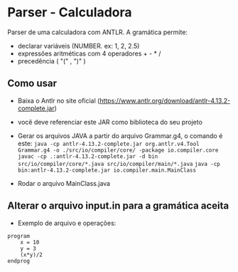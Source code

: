 # Parser - Calculadora

Parser de uma calculadora com ANTLR. A gramática permite:
- declarar variáveis (NUMBER. ex: 1, 2, 2.5)
- expressões aritméticas com 4 operadores + - * /
- precedência ( "(" , ")" )

## Como usar

- Baixa o Antlr no site oficial (https://www.antlr.org/download/antlr-4.13.2-complete.jar)
- você deve referenciar este JAR como biblioteca do seu projeto
- Gerar os arquivos JAVA a partir do arquivo Grammar.g4, o comando é este:
```java -cp antlr-4.13.2-complete.jar org.antlr.v4.Tool Grammar.g4 -o ./src/io/compiler/core/ -package io.compiler.core```
```javac -cp .:antlr-4.13.2-complete.jar -d bin src/io/compiler/core/*.java src/io/compiler/main/*.java```
```java -cp bin:antlr-4.13.2-complete.jar io.compiler.main.MainClass```

- Rodar o arquivo MainClass.java

## Alterar o arquivo input.in para a gramática aceita
- Exemplo de arquivo e operações:
```
program
    x = 10
    y = 3
    (x*y)/2
endprog
```